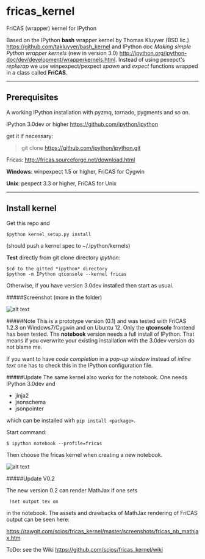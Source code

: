 fricas_kernel
=============

FriCAS (wrapper) kernel for IPython


Based on the IPython **bash** wrapper kernel by Thomas Kluyver (BSD lic.)
https://github.com/takluyver/bash_kernel and IPython doc
*Making simple Python wrapper kernels* (new in version 3.0)
http://ipython.org/ipython-doc/dev/development/wrapperkernels.html.
Instead of using pexepct's *replwrap* we use winpexpect/pexpect *spawn*
and *expect* functions wrapped in a class called **FriCAS**.

------------
Prerequisites
------------
A working IPython installation with pyzmq, tornado, pygments and so on.

IPython 3.0dev or higher https://github.com/ipython/ipython

get it if necessary: 

> git clone https://github.com/ipython/ipython.git

Fricas: http://fricas.sourceforge.net/download.html

**Windows**: winpexpect 1.5 or higher, FriCAS for Cygwin

**Unix**: pexpect 3.3 or higher, FriCAS for Unix

--------------
Install kernel
--------------

Get this repo and 

`$python kernel_setup.py install`

(should push a kernel spec to ~/.ipython/kernels)


**Test** directly from git clone directory *ipython*:

```
$cd to the gitted *ipython* directory
$python -m IPython qtconsole --kernel fricas
```

Otherwise, if you have version 3.0dev installed then start as usual.

#####Screenshot (more in the folder)

![alt text](https://github.com/scios/fricas_kernel/blob/master/screenshots/fkernel_cygc.png "QTconsole")


#####Note
This is a prototype version (0.1) and was tested with FriCAS 1.2.3 on Windows7/Cygwin and on Ubuntu 12. Only the **qtconsole** frontend has been tested. The **notebook** version needs a full install of IPython. That means if you overwrite your existing installation with the 3.0dev version do not blame me.

If you want to have *code completion* in a *pop-up window* instead of *inline text* one has to check this in the IPython configuration file. 


#####Update
The same kernel also works for the notebook. One needs IPython 3.0dev and

 * jinja2
 * jsonschema
 * jsonpointer

which can be installed wirh `pip install <package>`. 

Start command:

```
$ ipython notebook --profile=fricas
```

Then choose the fricas kernel when creating a new notebook.

![alt text](https://github.com/scios/fricas_kernel/blob/master/screenshots/fkernel_nb.png "NB")


#####Update V0.2

The new version 0.2 can render MathJax if one sets

```
 )set output tex on

```

in the notebook. The assets and drawbacks of MathJax rendering of FriCAS output can be seen here:

https://rawgit.com/scios/fricas_kernel/master/screenshots/fricas_nb_mathjax.htm


ToDo: see the Wiki https://github.com/scios/fricas_kernel/wiki

